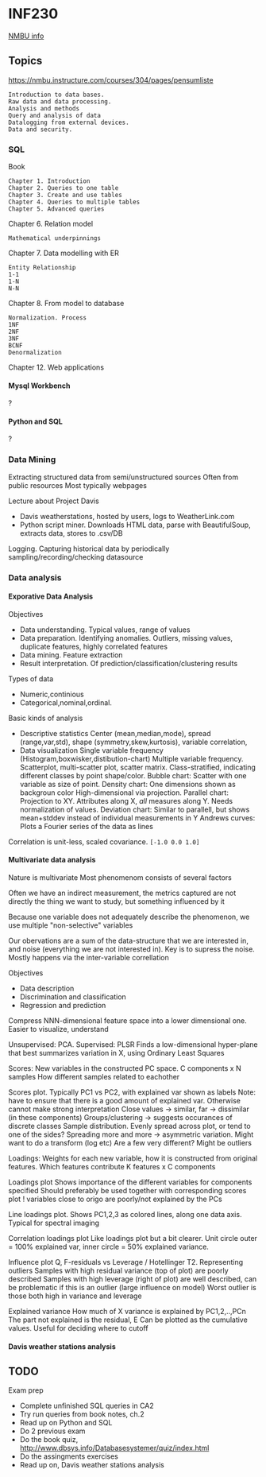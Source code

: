 
# INF230

[NMBU info](https://www.nmbu.no/course/INF230)

## Topics
https://nmbu.instructure.com/courses/304/pages/pensumliste

    Introduction to data bases.
    Raw data and data processing.
    Analysis and methods
    Query and analysis of data
    Datalogging from external devices.
    Data and security.


### SQL

Book

    Chapter 1. Introduction
    Chapter 2. Queries to one table
    Chapter 3. Create and use tables
    Chapter 4. Queries to multiple tables
    Chapter 5. Advanced queries

Chapter 6. Relation model

    Mathematical underpinnings
 
Chapter 7. Data modelling with ER

    Entity Relationship
    1-1
    1-N
    N-N

Chapter 8. From model to database

    Normalization. Process
    1NF
    2NF
    3NF
    BCNF
    Denormalization

Chapter 12. Web applications

#### Mysql Workbench
?

#### Python and SQL

?

### Data Mining

Extracting structured data from semi/unstructured sources
Often from public resources
Most typically webpages

Lecture about Project Davis

* Davis weatherstations, hosted by users, logs to WeatherLink.com
* Python script miner. Downloads HTML data, parse with BeautifulSoup, extracts data, stores to .csv/DB 

Logging. Capturing historical data by periodically sampling/recording/checking datasource

### Data analysis

#### Exporative Data Analysis

Objectives

* Data understanding.
Typical values, range of values
* Data preparation.
Identifying anomalies.
Outliers, missing values, duplicate features, highly correlated features
* Data mining. Feature extraction
* Result interpretation.
Of prediction/classification/clustering results

Types of data

* Numeric,continious
* Categorical,nominal,ordinal.

Basic kinds of analysis

* Descriptive statistics
Center (mean,median,mode), spread (range,var,std), shape (symmetry,skew,kurtosis),
variable correlation,
* Data visualization
Single variable frequency (Histogram,boxwisker,distibution-chart)
Multiple variable frequency. Scatterplot, multi-scatter plot, scatter matrix.
Class-stratified, indicating different classes by point shape/color.
Bubble chart: Scatter with one variable as size of point.
Density chart: One dimensions shown as backgroun color
High-dimensional via projection.
Parallel chart: Projection to XY. Attributes along X, _all_ measures along Y. Needs normalization of values.
Deviation chart: Similar to parallell, but shows mean+stddev instead of individual measurements in Y
Andrews curves: Plots a Fourier series of the data as lines

Correlation is unit-less, scaled covariance. `[-1.0 0.0 1.0]`

#### Multivariate data analysis
Nature is multivariate
Most phenomenom consists of several factors

Often we have an indirect measurement, the metrics captured
are not directly the thing we want to study, but something influenced by it

Because one variable does not adequately describe the phenomenon,
we use multiple "non-selective" variables

Our obervations are a sum of the data-structure that we are interested in,
and noise (everything we are not interested in). Key is to supress the noise.
Mostly happens via the inter-variable correllation

Objectives

* Data description
* Discrimination and classification
* Regression and prediction 

Compress NNN-dimensional feature space into a lower dimensional one.
Easier to visualize, understand

Unsupervised: PCA.
Supervised: PLSR
Finds a low-dimensional hyper-plane that best summarizes variation in X,
using Ordinary Least Squares


Scores: New variables in the constructed PC space.
C components x N samples 
How different samples related to eachother

Scores plot.
Typically PC1 vs PC2, with explained var shown as labels
Note: have to ensure that there is a good amount of explained var. Otherwise cannot make strong interpretation
Close values -> similar, far -> dissimilar (in these components)
Groups/clustering -> suggests occurances of discrete classes 
Sample distribution. Evenly spread across plot, or tend to one of the sides?
 Spreading more and more -> asymmetric variation. Might want to do a transform (log etc)
 Are a few very different? Might be outliers

Loadings: Weights for each new variable, how it is constructed from original features.
Which features contribute 
K features x C components

Loadings plot
Shows importance of the different variables for components specified
Should preferably be used together with corresponding scores plot
! variables close to origo are poorly/not explained by the PCs

Line loadings plot.
Shows PC1,2,3 as colored lines, along one data axis. Typical for spectral imaging

Correlation loadings plot
Like loadings plot but a bit clearer.
Unit circle outer = 100% explained var, inner circle = 50% explained variance.

Influence plot
Q, F-residuals vs Leverage / Hotellinger T2.
Representing outliers
Samples with high residual variance (top of plot) are poorly described
Samples with high leverage (right of plot) are well described,
can be problematic if this is an outlier (large influence on model)
Worst outlier is those both high in variance and leverage

Explained variance
How much of X variance is explained by PC1,2,..,PCn
The part not explained is the residual, E
Can be plotted as the cumulative values. Useful for deciding where to cutoff



#### Davis weather stations analysis


## TODO

Exam prep

* Complete unfinished SQL queries in CA2
* Try run queries from book notes, ch.2
* Read up on Python and SQL
* Do 2 previous exam
* Do the book quiz, http://www.dbsys.info/Databasesystemer/quiz/index.html
* Do the assingments exercises
* Read up on, Davis weather stations analysis


